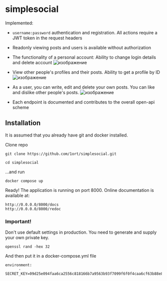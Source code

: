 # simplesocial
Implemented:
- ```username:password``` authentication and registration. All actions require a JWT token in the request headers
- Readonly viewing posts and users is available without authorization
- The functionality of a personal account: Ability to change login details and delete account
![изображение](https://user-images.githubusercontent.com/83316072/211105583-b7cc08f1-8b67-4da7-81c6-ab4f25050dfc.png)
- View other people's profiles and their posts. Ability to get a profile by ID
![изображение](https://user-images.githubusercontent.com/83316072/211105707-e2fa09a9-5759-46fa-bd90-898a83f350dd.png)
- As a user, you can write, edit and delete your own posts. You can like and dislike other people's posts.
![изображение](https://user-images.githubusercontent.com/83316072/211105848-f7535423-66f2-40b0-ade4-09ff6d2420b3.png)

- Each endpoint is documented and contributes to the overall open-api scheme

## Installation
It is assumed that you already have git and docker installed.

Clone repo

```git clone https://github.com/1ort/simplesocial.git```

```cd simplesocial```

...and run

```docker compose up```

Ready! The application is running on port 8000.
Online documentation is available at:

```
http://0.0.0.0/8000/docs
http://0.0.0.0/8000/redoc
```

### Important!
Don't use default settings in production.
You need to generate and supply your own private key.

```openssl rand -hex 32```

And then put it in a docker-compose.yml file

```
environment:
      - SECRET_KEY=09d25e094faa6ca2556c818166b7a9563b93f7099f6f0f4caa6cf63b88e8d3e7
```
